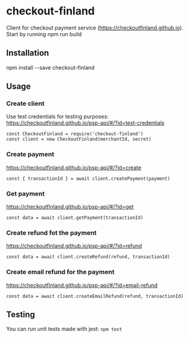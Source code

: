 # checkout-finland
Client for checkout payment service (https://checkoutfinland.github.io). Start by running npm run build

## Installation

npm install --save checkout-finland

## Usage

### Create client 

Use test credentials for testing purposes:
https://checkoutfinland.github.io/psp-api/#/?id=test-credentials

```
const CheckoutFinland = require('checkout-finland')
const client = new CheckoutFinland(merchantId, secret)
```

### Create payment
https://checkoutfinland.github.io/psp-api/#/?id=create
```
const { transactionId } = await client.createPayment(payment)
```

### Get payment 
https://checkoutfinland.github.io/psp-api/#/?id=get
```
const data = await client.getPayment(transactionId)
```

### Create refund fot the payment 
https://checkoutfinland.github.io/psp-api/#/?id=refund
```
const data = await client.createRefund(refund, transactionId)
```

### Create email refund for the payment 
https://checkoutfinland.github.io/psp-api/#/?id=email-refund
```
const data = await client.createEmailRefund(refund, transactionId)
```

## Testing

You can run unit tests made with jest:
`npm test`

